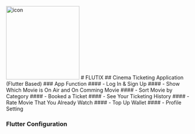 <img src="[your_relative_path_here](https://github.com/YuIYu44/flutix/blob/main/flutter_1%20-%20ril/asset/icon.png?raw=true)" width="200" title="icon">
# FLUTIX
## Cinema Ticketing Application (Flutter Based)
### App Function
#### - Log In & Sign Up
#### - Show Which Movie is On Air and On Comming Movie
#### - Sort Movie by Category
#### - Booked a Ticket
#### - See Your Ticketing History
#### - Rate Movie That You Already Watch
#### - Top Up Wallet
#### - Profile Setting

### Flutter Configuration
####
